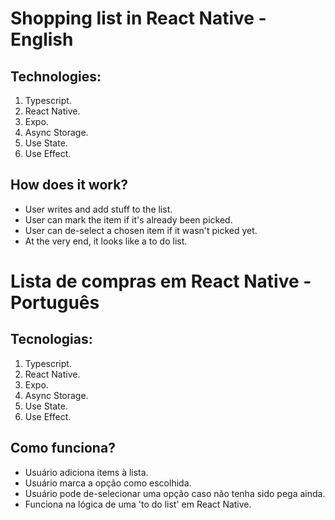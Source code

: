 # Shopping list in React Native - English
## Technologies:
1. Typescript.
2. React Native.
3. Expo.
4. Async Storage.
5. Use State.
6. Use Effect.
## How does it work?
+ User writes and add stuff to the list.
+ User can mark the item if it's already been picked.
+ User can de-select a chosen item if it wasn't picked yet.
+ At the very end, it looks like a to do list.
# Lista de compras em React Native - Português
## Tecnologias:
1. Typescript.
2. React Native.
3. Expo.
4. Async Storage.
5. Use State.
6. Use Effect.
## Como funciona?
+ Usuário adiciona items à lista.
+ Usuário marca a opção como escolhida.
+ Usuário pode de-selecionar uma opção caso não tenha sido pega ainda.
+ Funciona na lógica de uma 'to do list' em React Native.